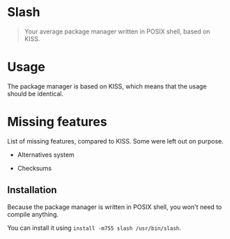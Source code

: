 # Slash
> Your average package manager written in POSIX shell, based on KISS.

# Usage
The package manager is based on KISS, which means that the usage should be identical.

# Missing features
List of missing features, compared to KISS. Some were left out on purpose.

* Alternatives system

* Checksums

## Installation
Because the package manager is written in POSIX shell, you won't need to compile anything.

You can install it using `install -m755 slash /usr/bin/slash`.
